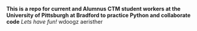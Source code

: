 **This is a repo for current and Alumnus CTM student workers at the University of Pittsburgh at Bradford to practice Python and collaborate code**
*Lets have fun!*
wdoogz
aeristher
